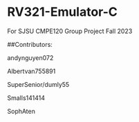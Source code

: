 # RV321-Emulator-C
For SJSU CMPE120 Group Project Fall 2023


##Contributors:

andynguyen072

Albertvan755891

SuperSenior/dumly55

Smalls141414

SophAten
